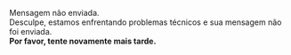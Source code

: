 <!-- title: Fale Conosco -->
<div id="modal-contact-us-error" class="d-none myModal-content">
  <p class="text-center text-danger mt-3">
    Mensagem não enviada.
    <br>
    Desculpe, estamos enfrentando problemas técnicos e sua mensagem não foi enviada.
    <br>
    <strong>
      Por favor, tente novamente mais tarde.
    </strong>
  </p>
</div>